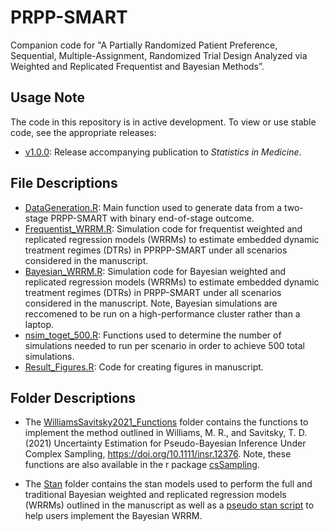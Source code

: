 # PRPP-SMART
Companion code for "A Partially Randomized Patient Preference, Sequential, Multiple-Assignment, Randomized Trial Design Analyzed via Weighted and Replicated Frequentist and Bayesian Methods”.

## Usage Note
The code in this repository is in active development. To view or use stable code, see the appropriate releases:
- [v1.0.0](../../releases/tag/v1.0.0): Release accompanying publication to _Statistics in Medicine_.

## File Descriptions
- [DataGeneration.R](DataGeneration.R): Main function used to generate data from a two-stage PRPP-SMART with binary end-of-stage outcome.
- [Frequentist_WRRM.R](Frequentist_WRRM.R): Simulation code for frequentist weighted and replicated regression models (WRRMs) to estimate embedded dynamic treatment regimes (DTRs) in PPRPP-SMART under all scenarios considered in the manuscript. 
- [Bayesian_WRRM.R](Bayesian_WRRM.R): Simulation code for Bayesian weighted and replicated regression models (WRRMs) to estimate embedded dynamic treatment regimes (DTRs) in PRPP-SMART under all scenarios considered in the manuscript. Note, Bayesian simulations are reccomened to be run on a high-performance cluster rather than a laptop.
- [nsim_toget_500.R](nsim_toget_500.R): Functions used to determine the number of simulations needed to run per scenario in order to achieve 500 total simulations. 
- [Result_Figures.R](Result_Figures.R): Code for creating figures in manuscript. 

## Folder Descriptions
- The [WilliamsSavitsky2021_Functions](WilliamsSavitsky2021_Functions) folder contains the functions to implement the method outlined in Williams, M. R., and Savitsky, T. D. (2021) Uncertainty Estimation for Pseudo-Bayesian Inference Under Complex Sampling, https://doi.org/10.1111/insr.12376. Note, these functions are also available in the r package [csSampling](https://github.com/RyanHornby/csSampling). 

- The [Stan](Stan) folder contains the stan models used to perform the full and traditional Bayesian weighted and replicated regression models (WRRMs) outlined in the manuscript as well as a [pseudo stan script](Stan/PRPP_SMART_Pseudo_StanCode.stan) to help users implement the Bayesian WRRM. 
